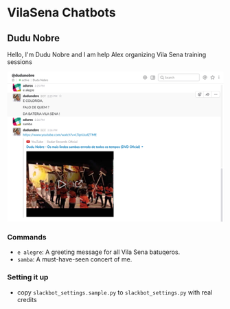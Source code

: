 # VilaSena Chatbots

## Dudu Nobre

Hello, I'm Dudu Nobre and I am help Alex organizing Vila Sena training sessions

![DuduNobre](./img/duduobre-screenshot.png)


### Commands

* `e alegre`: A greeting message for all Vila Sena batuqeros.
* `samba`: A must-have-seen concert of me.


### Setting it up

* copy `slackbot_settings.sample.py` to `slackbot_settings.py` with real credits

